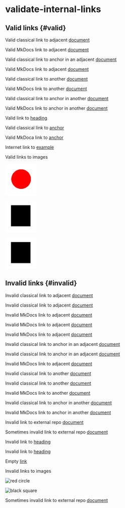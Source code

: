 # validate-internal-links

## Valid links {#valid}

Valid classical link to adjacent [document](adjacent-document.md)

Valid MkDocs link to adjacent [document](../adjacent-document)

Valid classical link to anchor in an adjacent [document](adjacent-document.md#anchor)

Valid MkDocs link to adjacent [document](../adjacent-document#anchor)

Valid classical link to another [document](../topic-B/topic-B-document.md)

Valid MkDocs link to another [document](../../topic-B/topic-B-document)

Valid classical link to anchor in another [document](../topic-B/topic-B-document.md#anchor)

Valid MkDocs link to anchor in another [document](../../topic-B/topic-B-document#anchor)

Valid link to [heading](#valid-links)

Valid classical link to [anchor](#valid)

Valid MkDoca link to [anchor](./#valid)

Internet link to [example](https://example.com/)

Valid links to images

![red circle](../_img/red-circle.png)

![black square](images/black-square.png)

![black square](./images/black-square.png)

## Invalid links {#invalid}

Invalid classical link to adjacent [document](adjacent-document)

Invalid classical link to adjacent [document](adjacent-documen.md)

Invalid MkDocs link to adjacent [document](../adjacent-document.md)

Invalid MkDocs link to adjacent [document](../../adjacent-document)

Invalid MkDocs link to adjacent [document](/adjacent-document)

Invalid classical link to anchor in an adjacent [document](adjacent-document#anchor)

Invalid classical link to anchor in an adjacent [document](adjacent-document.md#anchors)

Invalid MkDocs link to adjacent [document](../adjacent-document#ancho)

Invalid classical link to another [document](/topic-B/topic-B-document.md)

Invalid classical link to another [document](./topic-B/topic-B-document.md)

Invalid MkDocs link to another [document](../topic-B/topic-B-document)

Invalid classical link to anchor in another [document](../topic-B/topic-B-document.md#ancho)

Invalid MkDocs link to anchor in another [document](../topic-B/topic-B-document#anchor)

Invalid link to external repo [document](/external-project/document)

Sometimes invalid link to external repo [document](/markdownlint-foliant-rules/test-src/topic-A/adjacent-document#anchor)

Invalid link to [heading](#invalids)

Invalid link to [heading](invalid)

Empty [link]()

Invalid links to images

![red circle](_img/red-circle.png)

![black square](/images/black-square.png)

Sometimes invalid link to external repo [document](/another-project/test-src/topic-A/adjacent-document#anchor)
